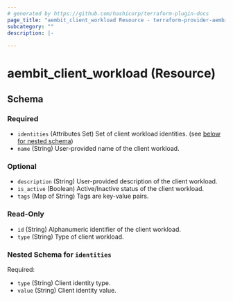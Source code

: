 ```yaml
---
# generated by https://github.com/hashicorp/terraform-plugin-docs
page_title: "aembit_client_workload Resource - terraform-provider-aembit"
subcategory: ""
description: |-
  
---
```


# aembit_client_workload (Resource)





<!-- schema generated by tfplugindocs -->
## Schema

### Required

- `identities` (Attributes Set) Set of client workload identities. (see [below for nested schema](#nestedatt--identities))
- `name` (String) User-provided name of the client workload.

### Optional

- `description` (String) User-provided description of the client workload.
- `is_active` (Boolean) Active/Inactive status of the client workload.
- `tags` (Map of String) Tags are key-value pairs.

### Read-Only

- `id` (String) Alphanumeric identifier of the client workload.
- `type` (String) Type of client workload.

<a id="nestedatt--identities"></a>
### Nested Schema for `identities`

Required:

- `type` (String) Client identity type.
- `value` (String) Client identity value.

